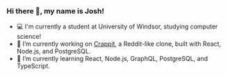 ### Hi there 👋, my name is Josh!
- 💻 I'm currently a student at University of Windsor, studying computer science!
- 🔭 I’m currently working on [Crappit](https://crappit.lol/), a Reddit-like clone, built with React, Node.js, and PostgreSQL.  
- 🌱 I’m currently learning React, Node.js, GraphQL, PostgreSQL, and TypeScript. 
